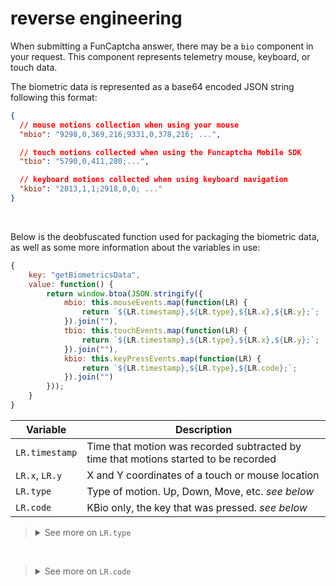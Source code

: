 # reverse engineering

When submitting a FunCaptcha answer, there may be a `bio` component in your request. This component represents telemetry mouse, keyboard, or touch data.

The biometric data is represented as a base64 encoded JSON string following this format:

```json
{
  // mouse motions collection when using your mouse
  "mbio": "9298,0,369,216;9331,0,378,216; ...",

  // touch motions collected when using the Funcaptcha Mobile SDK
  "tbio": "5790,0,411,280;...",

  // keyboard motions collected when using keyboard navigation
  "kbio": "2013,1,1;2918,0,0; ..."
}
```

<br>

Below is the deobfuscated function used for packaging the biometric data, as well as some more information about the variables in use:

```js
{
    key: "getBiometricsData",
    value: function() {
        return window.btoa(JSON.stringify({
            mbio: this.mouseEvents.map(function(LR) {
                return `${LR.timestamp},${LR.type},${LR.x},${LR.y};`;
            }).join(""),
            tbio: this.touchEvents.map(function(LR) {
                return `${LR.timestamp},${LR.type},${LR.x},${LR.y};`;
            }).join(""),
            kbio: this.keyPressEvents.map(function(LR) {
                return `${LR.timestamp},${LR.type},${LR.code};`;
            }).join("")
        }));
    }
}
```

| Variable       | Description                                                                          |
| -------------- | ------------------------------------------------------------------------------------ |
| `LR.timestamp` | Time that motion was recorded subtracted by time that motions started to be recorded |
| `LR.x`, `LR.y` | X and Y coordinates of a touch or mouse location                                     |
| `LR.type`      | Type of motion. Up, Down, Move, etc. _see below_                                     |
| `LR.code`      | KBio only, the key that was pressed. _see below_                                     |

> <details>
>
> <summary>See more on <code>LR.type</code></summary>
>
> ```js
> // LN.[MOTION] = respective number used in bio
>
> // X3 is used in mbio
> var X3 = (function (LN) {
>   LN[(LN.Move = 0)] = "Move";
>   LN[(LN.Down = 1)] = "Down";
>   LN[(LN.Up = 2)] = "Up";
>   return LN;
> })(X3 || {});
>
> // X4 is used in tbio
> var X4 = (function (LN) {
>   LN[(LN.Start = 0)] = "Start";
>   LN[(LN.End = 1)] = "End";
>   LN[(LN.Move = 2)] = "Move";
>   LN[(LN.Cancel = 99)] = "Cancel";
>   return LN;
> })(X4 || {});
>
> // X5 is used in kbio
> var X5 = (function (LN) {
>   LN[(LN.Down = 0)] = "Down";
>   LN[(LN.Up = 1)] = "Up";
>   return LN;
> })(X5 || {});
> ```
>
> </details>

<br>

> <details>
>
> <summary>See more on <code>LR.code</code></summary>
>
> ```js
> {
>     Tab: 0,
>     Enter: 1,
>     Space: 3,
>     ShiftLeft: 4,
>     ShiftRight: 5,
>     ControlLeft: 6,
>     ControlRight: 7,
>     MetaLeft: 8,
>     MetaRight: 9,
>     AltLeft: 10,
>     AltRight: 11,
>     Backspace: 12,
>     Escape: 13,
> } [LW.code] ?? 14 // 14 represents unsupported keys
> ```
>
> </details>
